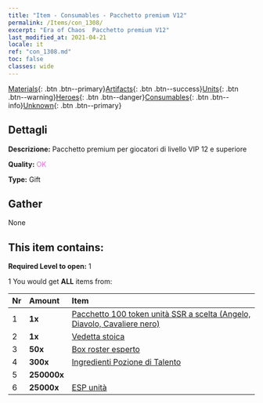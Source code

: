 ```yaml
---
title: "Item - Consumables - Pacchetto premium V12"
permalink: /Items/con_1308/
excerpt: "Era of Chaos  Pacchetto premium V12"
last_modified_at: 2021-04-21
locale: it
ref: "con_1308.md"
toc: false
classes: wide
---
```

 [Materials](/it/Items/){: .btn .btn--primary}[Artifacts](/it/Items/Artifacts/){: .btn .btn--success}[Units](/it/Items/Units/){: .btn .btn--warning}[Heroes](/it/Items/Heroes/){: .btn .btn--danger}[Consumables](/it/Items/Consumables/){: .btn .btn--info}[Unknown](/it/Items/Unknown/){: .btn .btn--primary}

## Dettagli
 **Descrizione:** Pacchetto premium per giocatori di livello VIP 12 e superiore

 **Quality:** <span style="color: #DA70D6">OK</span>

 **Type:** Gift

## Gather

  None

## This item contains:

 **Required Level to open:** 1

 1 You would get **ALL** items  from:

  | Nr | Amount |     Item    |
  |:---|:-------|:------------|
  | 1 |  **1x** | [Pacchetto 100 token unità SSR a scelta (Angelo, Diavolo, Cavaliere nero)](/it/Items/con_1321/) |  | 
  | 2 |  **1x** | [Vedetta stoica](/it/Items/art_133/) |  | 
  | 3 |  **50x** | [Box roster esperto](/it/Items/con_776/) |  | 
  | 4 |  **300x** | [Ingredienti Pozione di Talento](/it/Items/con_1120/) |  | 
  | 5 |  **250000x** | <i class="fas fa-coins"/> |  | 
  | 6 |  **25000x** | [ESP unità](/it/Items/con_902/) |  | 
